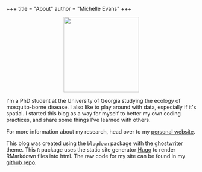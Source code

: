 +++
title = "About"
author = "Michelle Evans"
+++


<p align="center">
<img src="/img/bbg8.png" width="200">
</p>

I'm a PhD student at the University of Georgia studying the ecology of mosquito-borne disease. I also like to play around with data, especially if it's spatial. I started this blog as a way for myself to better my own coding practices, and share some things I've learned with others.

For more information about my research, head over to my [personal website](https://mvevans89.github.io/).

This blog was created using the [`blogdown` package](https://bookdown.org/yihui/blogdown/) with the [ghostwriter](https://github.com/jbub/ghostwriter) theme. This `R` package uses the static site generator [Hugo](https://gohugo.io/) to render RMarkdown files into html. The raw code for my site can be found in my [github repo](https://github.com/mvevans89/mevansblog).
